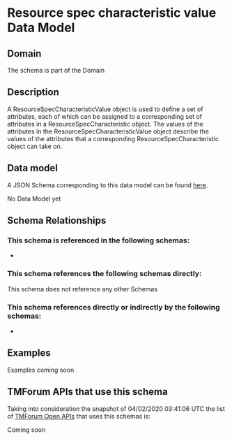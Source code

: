 # Resource spec characteristic value Data Model

## Domain

The  schema is part of the  Domain

## Description

A ResourceSpecCharacteristicValue object is used to define a set of attributes, each of which can be assigned to a corresponding set of attributes in a ResourceSpecCharacteristic object. The values of the attributes in the ResourceSpecCharacteristicValue object describe the values of the attributes that a corresponding ResourceSpecCharacteristic object can take on.

## Data model

A JSON Schema corresponding to this data model can be found
[here](https://github.com/tmforum-rand/schemas/blob/candidates/Resource/ResourceSpecCharacteristicValue.schema.json).

No Data Model yet

## Schema Relationships

### This schema is referenced in the following schemas:

-

### This schema references the following schemas directly:

This schema does not reference any other Schemas

### This schema references directly or indirectly by the following schemas:

-



## Examples

Examples coming soon

## TMForum APIs that use this schema

Taking into consideration the snapshot of 04/02/2020 03:41:06 UTC the list of [TMForum Open APIs](https://www.tmforum.org/open-apis/) that uses this schemas is:

Coming soon